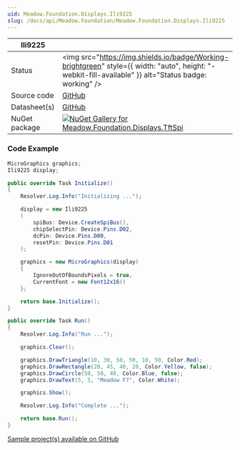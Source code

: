 ```yaml
---
uid: Meadow.Foundation.Displays.Ili9225
slug: /docs/api/Meadow.Foundation/Meadow.Foundation.Displays.Ili9225
---
```


| Ili9225 | |
|--------|--------|
| Status | <img src="https://img.shields.io/badge/Working-brightgreen" style={{ width: "auto", height: "-webkit-fill-available" }} alt="Status badge: working" /> |
| Source code | [GitHub](https://github.com/WildernessLabs/Meadow.Foundation/tree/main/Source/Meadow.Foundation.Peripherals/Displays.TftSpi) |
| Datasheet(s) | [GitHub](https://github.com/WildernessLabs/Meadow.Foundation/tree/main/Source/Meadow.Foundation.Peripherals/Displays.TftSpi/Datasheet) |
| NuGet package | <a href="https://www.nuget.org/packages/Meadow.Foundation.Displays.TftSpi/" target="_blank"><img src="https://img.shields.io/nuget/v/Meadow.Foundation.Displays.TftSpi.svg?label=Meadow.Foundation.Displays.TftSpi" alt="NuGet Gallery for Meadow.Foundation.Displays.TftSpi" /></a> |
### Code Example

```csharp
MicroGraphics graphics;
Ili9225 display;

public override Task Initialize()
{
    Resolver.Log.Info("Initializing ...");

    display = new Ili9225
    (
        spiBus: Device.CreateSpiBus(),
        chipSelectPin: Device.Pins.D02,
        dcPin: Device.Pins.D00,
        resetPin: Device.Pins.D01
    );

    graphics = new MicroGraphics(display)
    {
        IgnoreOutOfBoundsPixels = true,
        CurrentFont = new Font12x16()
    };

    return base.Initialize();
}

public override Task Run()
{
    Resolver.Log.Info("Run ...");

    graphics.Clear();

    graphics.DrawTriangle(10, 30, 50, 50, 10, 50, Color.Red);
    graphics.DrawRectangle(20, 45, 40, 20, Color.Yellow, false);
    graphics.DrawCircle(50, 50, 40, Color.Blue, false);
    graphics.DrawText(5, 5, "Meadow F7", Color.White);

    graphics.Show();

    Resolver.Log.Info("Complete ...");

    return base.Run();
}

```

[Sample project(s) available on GitHub](https://github.com/WildernessLabs/Meadow.Foundation/tree/main/Source/Meadow.Foundation.Peripherals/Displays.TftSpi/Samples/Ili9225_Sample)

